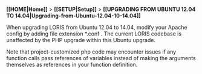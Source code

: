 **[[HOME|Home]]** > **[[SETUP|Setup]]** > **[[UPGRADING FROM UBUNTU 12.04 TO 14.04|Upgrading-from-Ubuntu-12.04-10-14.04]]**

When upgrading LORIS from Ubuntu 12.04 to 14.04, modify your Apache config by adding file extension *.conf . 
The current LORIS codebase is unaffected by the PHP upgrade within this Ubuntu upgrade.

Note that project-customized php code may encounter issues if any function calls pass references of variables instead of making the arguments themselves as references in your function definition.